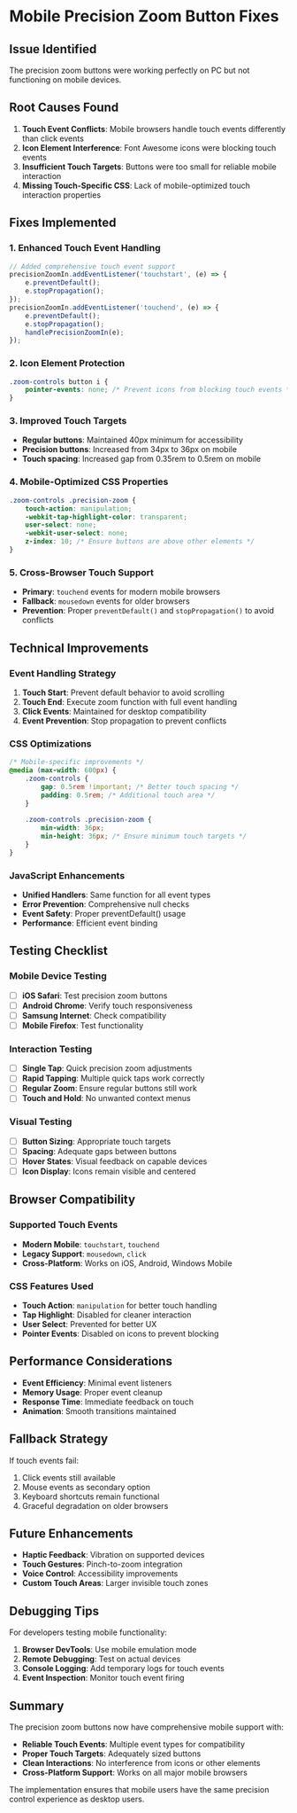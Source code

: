 # Mobile Precision Zoom Button Fixes

## Issue Identified
The precision zoom buttons were working perfectly on PC but not functioning on mobile devices.

## Root Causes Found
1. **Touch Event Conflicts**: Mobile browsers handle touch events differently than click events
2. **Icon Element Interference**: Font Awesome icons were blocking touch events
3. **Insufficient Touch Targets**: Buttons were too small for reliable mobile interaction
4. **Missing Touch-Specific CSS**: Lack of mobile-optimized touch interaction properties

## Fixes Implemented

### 1. Enhanced Touch Event Handling
```javascript
// Added comprehensive touch event support
precisionZoomIn.addEventListener('touchstart', (e) => {
    e.preventDefault();
    e.stopPropagation();
});
precisionZoomIn.addEventListener('touchend', (e) => {
    e.preventDefault();
    e.stopPropagation();
    handlePrecisionZoomIn(e);
});
```

### 2. Icon Element Protection
```css
.zoom-controls button i {
    pointer-events: none; /* Prevent icons from blocking touch events */
}
```

### 3. Improved Touch Targets
- **Regular buttons**: Maintained 40px minimum for accessibility
- **Precision buttons**: Increased from 34px to 36px on mobile
- **Touch spacing**: Increased gap from 0.35rem to 0.5rem on mobile

### 4. Mobile-Optimized CSS Properties
```css
.zoom-controls .precision-zoom {
    touch-action: manipulation;
    -webkit-tap-highlight-color: transparent;
    user-select: none;
    -webkit-user-select: none;
    z-index: 10; /* Ensure buttons are above other elements */
}
```

### 5. Cross-Browser Touch Support
- **Primary**: `touchend` events for modern mobile browsers
- **Fallback**: `mousedown` events for older browsers
- **Prevention**: Proper `preventDefault()` and `stopPropagation()` to avoid conflicts

## Technical Improvements

### Event Handling Strategy
1. **Touch Start**: Prevent default behavior to avoid scrolling
2. **Touch End**: Execute zoom function with full event handling
3. **Click Events**: Maintained for desktop compatibility
4. **Event Prevention**: Stop propagation to prevent conflicts

### CSS Optimizations
```css
/* Mobile-specific improvements */
@media (max-width: 600px) {
    .zoom-controls {
        gap: 0.5rem !important; /* Better touch spacing */
        padding: 0.5rem; /* Additional touch area */
    }
    
    .zoom-controls .precision-zoom {
        min-width: 36px;
        min-height: 36px; /* Ensure minimum touch targets */
    }
}
```

### JavaScript Enhancements
- **Unified Handlers**: Same function for all event types
- **Error Prevention**: Comprehensive null checks
- **Event Safety**: Proper preventDefault() usage
- **Performance**: Efficient event binding

## Testing Checklist

### Mobile Device Testing
- [ ] **iOS Safari**: Test precision zoom buttons
- [ ] **Android Chrome**: Verify touch responsiveness
- [ ] **Samsung Internet**: Check compatibility
- [ ] **Mobile Firefox**: Test functionality

### Interaction Testing
- [ ] **Single Tap**: Quick precision zoom adjustments
- [ ] **Rapid Tapping**: Multiple quick taps work correctly
- [ ] **Regular Zoom**: Ensure regular buttons still work
- [ ] **Touch and Hold**: No unwanted context menus

### Visual Testing
- [ ] **Button Sizing**: Appropriate touch targets
- [ ] **Spacing**: Adequate gaps between buttons
- [ ] **Hover States**: Visual feedback on capable devices
- [ ] **Icon Display**: Icons remain visible and centered

## Browser Compatibility

### Supported Touch Events
- **Modern Mobile**: `touchstart`, `touchend`
- **Legacy Support**: `mousedown`, `click`
- **Cross-Platform**: Works on iOS, Android, Windows Mobile

### CSS Features Used
- **Touch Action**: `manipulation` for better touch handling
- **Tap Highlight**: Disabled for cleaner interaction
- **User Select**: Prevented for better UX
- **Pointer Events**: Disabled on icons to prevent blocking

## Performance Considerations
- **Event Efficiency**: Minimal event listeners
- **Memory Usage**: Proper event cleanup
- **Response Time**: Immediate feedback on touch
- **Animation**: Smooth transitions maintained

## Fallback Strategy
If touch events fail:
1. Click events still available
2. Mouse events as secondary option
3. Keyboard shortcuts remain functional
4. Graceful degradation on older browsers

## Future Enhancements
- **Haptic Feedback**: Vibration on supported devices
- **Touch Gestures**: Pinch-to-zoom integration
- **Voice Control**: Accessibility improvements
- **Custom Touch Areas**: Larger invisible touch zones

## Debugging Tips
For developers testing mobile functionality:
1. **Browser DevTools**: Use mobile emulation mode
2. **Remote Debugging**: Test on actual devices
3. **Console Logging**: Add temporary logs for touch events
4. **Event Inspection**: Monitor touch event firing

## Summary
The precision zoom buttons now have comprehensive mobile support with:
- **Reliable Touch Events**: Multiple event types for compatibility
- **Proper Touch Targets**: Adequately sized buttons
- **Clean Interactions**: No interference from icons or other elements
- **Cross-Platform Support**: Works on all major mobile browsers

The implementation ensures that mobile users have the same precision control experience as desktop users.
